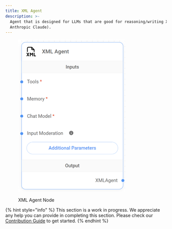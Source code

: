 ```yaml
---
title: XML Agent
description: >-
  Agent that is designed for LLMs that are good for reasoning/writing XML (e.g:
  Anthropic Claude).
---
```



<figure><img src="/assets/image (9) (1) (1) (1) (1) (1) (1) (1) (1).png" alt="" width="335"><figcaption><p>XML Agent Node</p></figcaption></figure>

{% hint style="info" %}
This section is a work in progress. We appreciate any help you can provide in completing this section. Please check our [Contribution Guide](broken-reference) to get started.
{% endhint %}
